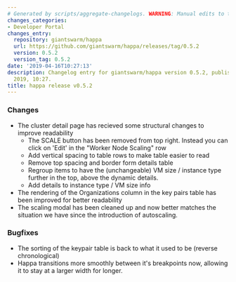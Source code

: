 ```yaml
---
# Generated by scripts/aggregate-changelogs. WARNING: Manual edits to this files will be overwritten.
changes_categories:
- Developer Portal
changes_entry:
  repository: giantswarm/happa
  url: https://github.com/giantswarm/happa/releases/tag/0.5.2
  version: 0.5.2
  version_tag: 0.5.2
date: '2019-04-16T10:27:13'
description: Changelog entry for giantswarm/happa version 0.5.2, published on 16 April
  2019, 10:27.
title: happa release v0.5.2
---
```


### Changes

- The cluster detail page has recieved some structural changes to improve readability
  - The SCALE button has been removed from top right. Instead you can click on 'Edit' in the "Worker Node Scaling" row
  - Add vertical spacing to table rows to make table easier to read
  - Remove top spacing and border form details table
  - Regroup items to have the (unchangeable) VM size / instance type further in the top, above the dynamic details.
  - Add details to instance type / VM size info
- The rendering of the Organizations column in the key pairs table has been improved for better readability
- The scaling modal has been cleaned up and now better matches the situation we have since the introduction of autoscaling.

### Bugfixes

- The sorting of the keypair table is back to what it used to be (reverse chronological)
- Happa transitions more smoothly between it's breakpoints now, allowing it to stay at a larger
width for longer.

